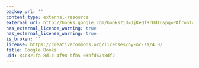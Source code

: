 ```yaml
---
backup_url: ''
content_type: external-resource
external_url: http://books.google.com/books?id=JjKeQfRrUdIC&pg=PAfrontcover
has_external_licence_warning: true
has_external_license_warning: true
is_broken: ''
license: https://creativecommons.org/licenses/by-nc-sa/4.0/
title: Google Books
uid: 84c321fa-8d1c-4f98-bfb5-03bfd67a8df2
---
```

